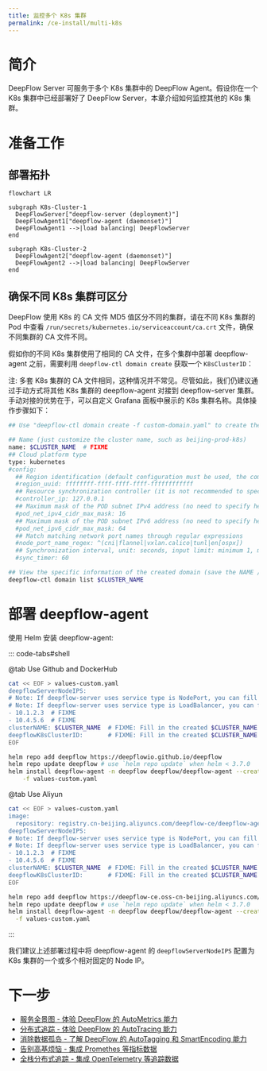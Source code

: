 ```yaml
---
title: 监控多个 K8s 集群
permalink: /ce-install/multi-k8s
---
```


# 简介

DeepFlow Server 可服务于多个 K8s 集群中的 DeepFlow Agent。假设你在一个 K8s 集群中已经部署好了 DeepFlow Server，本章介绍如何监控其他的 K8s 集群。

# 准备工作

## 部署拓扑

```mermaid
flowchart LR

subgraph K8s-Cluster-1
  DeepFlowServer["deepflow-server (deployment)"]
  DeepFlowAgent1["deepflow-agent (daemonset)"]
  DeepFlowAgent1 -->|load balancing| DeepFlowServer
end

subgraph K8s-Cluster-2
  DeepFlowAgent2["deepflow-agent (daemonset)"]
  DeepFlowAgent2 -->|load balancing| DeepFlowServer
end
```

## 确保不同 K8s 集群可区分

DeepFlow 使用 K8s 的 CA 文件 MD5 值区分不同的集群，请在不同 K8s 集群的 Pod 中查看 `/run/secrets/kubernetes.io/serviceaccount/ca.crt` 文件，确保不同集群的 CA 文件不同。

假如你的不同 K8s 集群使用了相同的 CA 文件，在多个集群中部署 deepflow-agent 之前，需要利用 `deepflow-ctl domain create` 获取一个 `K8sClusterID`：

注: 多套 K8s 集群的 CA 文件相同，这种情况并不常见。尽管如此，我们仍建议通过手动方式将其他 K8s 集群的 deepflow-agent 对接到 deepflow-server 集群。手动对接的优势在于，可以自定义 Grafana 面板中展示的 K8s 集群名称。具体操作步骤如下：

```bash
## Use "deepflow-ctl domain create -f custom-domain.yaml" to create the following customized K8s cluster domain

## Name (just customize the cluster name, such as beijing-prod-k8s)
name: $CLUSTER_NAME  # FIXME
## Cloud platform type
type: kubernetes
#config:
  ## Region identification (default configuration must be used, the community version does not support multiple regions)
  #region_uuid: ffffffff-ffff-ffff-ffff-ffffffffffff
  ## Resource synchronization controller (it is not recommended to specify it here, the default is sufficient)
  #controller_ip: 127.0.0.1
  ## Maximum mask of the POD subnet IPv4 address (no need to specify here, the agent as a watcher will automatically report the k8s cluster corresponding information)
  #pod_net_ipv4_cidr_max_mask: 16
  ## Maximum mask of the POD subnet IPv6 address (no need to specify here, the agent as a watcher will automatically report the k8s cluster corresponding information)
  #pod_net_ipv6_cidr_max_mask: 64
  ## Match matching network port names through regular expressions
  #node_port_name_regex: ^(cni|flannel|vxlan.calico|tunl|en[ospx])
  ## Synchronization interval, unit: seconds, input limit: minimum 1, maximum 86400, default 60 seconds
  #sync_timer: 60

## View the specific information of the created domain (save the NAME / ID column contents):
deepflow-ctl domain list $CLUSTER_NAME
```

# 部署 deepflow-agent

使用 Helm 安装 deepflow-agent:

::: code-tabs#shell

@tab Use Github and DockerHub

```bash
cat << EOF > values-custom.yaml
deepflowServerNodeIPS:
# Note: If deepflow-server uses service type is NodePort, you can fill in the host IP of the server here.
# Note: If deepflow-server uses service type is LoadBalancer, you can fill in the VIP of LoadBalancer here.
- 10.1.2.3  # FIXME
- 10.4.5.6  # FIXME
clusterNAME: $CLUSTER_NAME  # FIXME: Fill in the created $CLUSTER_NAME here
deepflowK8sClusterID:       # FIXME: Fill in the created $CLUSTER_NAME ID here
EOF

helm repo add deepflow https://deepflowio.github.io/deepflow
helm repo update deepflow # use `helm repo update` when helm < 3.7.0
helm install deepflow-agent -n deepflow deepflow/deepflow-agent --create-namespace \
    -f values-custom.yaml
```

@tab Use Aliyun

```bash
cat << EOF > values-custom.yaml
image:
  repository: registry.cn-beijing.aliyuncs.com/deepflow-ce/deepflow-agent
deepflowServerNodeIPS:
# Note: If deepflow-server uses service type is NodePort, you can fill in the host IP of the server here.
# Note: If deepflow-server uses service type is LoadBalancer, you can fill in the VIP of LoadBalancer here.
- 10.1.2.3  # FIXME
- 10.4.5.6  # FIXME
clusterNAME: $CLUSTER_NAME  # FIXME: Fill in the created $CLUSTER_NAME here
deepflowK8sClusterID:       # FIXME: Fill in the created $CLUSTER_NAME ID here
EOF

helm repo add deepflow https://deepflow-ce.oss-cn-beijing.aliyuncs.com/chart/stable
helm repo update deepflow # use `helm repo update` when helm < 3.7.0
helm install deepflow-agent -n deepflow deepflow/deepflow-agent --create-namespace \
  -f values-custom.yaml
```

:::

我们建议上述部署过程中将 deepflow-agent 的 `deepflowServerNodeIPS` 配置为 K8s 集群的一个或多个相对固定的 Node IP。


# 下一步

- [服务全景图 - 体验 DeepFlow 的 AutoMetrics 能力](../features/universal-map/auto-metrics/)
- [分布式追踪 - 体验 DeepFlow 的 AutoTracing 能力](../features/distributed-tracing/auto-tracing/)
- [消除数据孤岛 - 了解 DeepFlow 的 AutoTagging 和 SmartEncoding 能力](../features/auto-tagging/eliminate-data-silos/)
- [告别高基烦恼 - 集成 Promethes 等指标数据](../integration/input/metrics/metrics-auto-tagging/)
- [全栈分布式追踪 - 集成 OpenTelemetry 等追踪数据](../integration/input/tracing/full-stack-distributed-tracing/)

